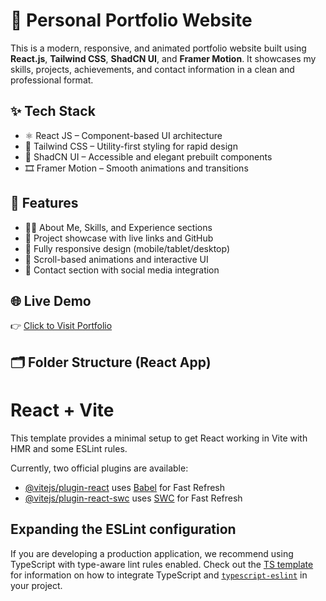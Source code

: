 # 🚀 Personal Portfolio Website

This is a modern, responsive, and animated portfolio website built using **React.js**, **Tailwind CSS**, **ShadCN UI**, and **Framer Motion**. It showcases my skills, projects, achievements, and contact information in a clean and professional format.

## ✨ Tech Stack

- ⚛️ React JS – Component-based UI architecture
- 🎨 Tailwind CSS – Utility-first styling for rapid design
- 🧱 ShadCN UI – Accessible and elegant prebuilt components
- 🎞️ Framer Motion – Smooth animations and transitions

## 📌 Features

- 🧑‍💻 About Me, Skills, and Experience sections
- 📂 Project showcase with live links and GitHub
- 📱 Fully responsive design (mobile/tablet/desktop)
- 💫 Scroll-based animations and interactive UI
- 📮 Contact section with social media integration

## 🌐 Live Demo

👉 [Click to Visit Portfolio](https://portfolio-am12.vercel.app/)

## 🗂️ Folder Structure (React App)


# React + Vite

This template provides a minimal setup to get React working in Vite with HMR and some ESLint rules.

Currently, two official plugins are available:

- [@vitejs/plugin-react](https://github.com/vitejs/vite-plugin-react/blob/main/packages/plugin-react) uses [Babel](https://babeljs.io/) for Fast Refresh
- [@vitejs/plugin-react-swc](https://github.com/vitejs/vite-plugin-react/blob/main/packages/plugin-react-swc) uses [SWC](https://swc.rs/) for Fast Refresh

## Expanding the ESLint configuration

If you are developing a production application, we recommend using TypeScript with type-aware lint rules enabled. Check out the [TS template](https://github.com/vitejs/vite/tree/main/packages/create-vite/template-react-ts) for information on how to integrate TypeScript and [`typescript-eslint`](https://typescript-eslint.io) in your project.
